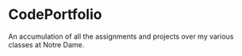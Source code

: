 # CodePortfolio
An accumulation of all the assignments and projects over my various classes at Notre Dame. 
